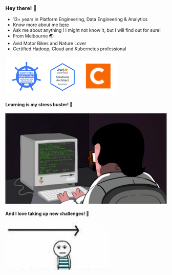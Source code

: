 ### Hey there! :wave:

- 13+ years in Platform Engineering, Data Engineering & Analytics
- Know more about me [here](https://drive.google.com/file/d/1wA9lmnZJOVkD07eH1Sss-W8DB3B4H-zt/view?usp=sharing) 
- Ask me about anything ! I might not know it, but I will find out for sure!
- From Melbourne 🌏
- Avid Motor Bikes and Nature Lover
- Certified Hadoop, Cloud and Kubernetes professional
####
![alt text](https://github.com/bibinnahas/bibinnahas/blob/main/badges.png)

#### Learning is my stress buster! :book:
![alt text](https://github.com/bibinnahas/bibinnahas/blob/main/ezgif-1-568e4ec0d802.gif)

#### And I love taking up new challenges! :heartbeat:
![alt text](https://github.com/bibinnahas/bibinnahas/blob/main/challenges.gif)


